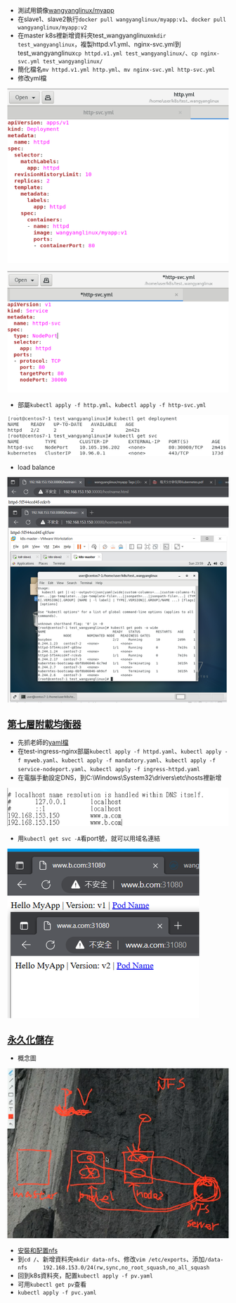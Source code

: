 * 測試用鏡像[wangyanglinux/myapp](https://hub.docker.com/r/wangyanglinux/myapp/tags)
* 在slave1、slave2執行`docker pull wangyanglinux/myapp:v1`、`docker pull wangyanglinux/myapp:v2`
* 在master k8s裡新增資料夾test_wangyanglinux`mkdir test_wangyanglinux`，複製httpd.v1.yml、nginx-svc.yml到test_wangyanglinux`cp httpd.v1.yml test_wangyanglinux/`、`cp nginx-svc.yml test_wangyanglinux/`
* 簡化檔名`mv httpd.v1.yml http.yml`、`mv nginx-svc.yml http-svc.yml`
* 修改yml檔

![PICTUER](https://github.com/victor0520/docker1/blob/main/bitmap/1220-1.png)

![PICTUER](https://github.com/victor0520/docker1/blob/main/bitmap/1220-2.png)

* 部屬`kubectl apply -f http.yml`、`kubectl apply -f http-svc.yml`

![PICTUER](https://github.com/victor0520/docker1/blob/main/bitmap/1220-3.png)

* load balance

![PICTUER](https://github.com/victor0520/docker1/blob/main/bitmap/1220-4.png)

## [第七層附載均衡器](https://www.cnblogs.com/along21/p/10333086.html)
* 先抓老師的[yaml檔](https://github.com/victor0520/docker1/blob/main/k8s/test-ingress-nginx/)
* 在test-ingress-nginx部屬`kubectl apply -f httpd.yaml`、`kubectl apply -f myweb.yaml`、`kubectl apply -f mandatory.yaml`、`kubectl apply -f service-nodeport.yaml`、`kubectl apply -f ingress-httpd.yaml`
* 在電腦手動設定DNS，到C:\Windows\System32\drivers\etc\hosts裡新增

![PICTUER](https://github.com/victor0520/docker1/blob/main/bitmap/1220-5.png)

* 用`kubectl get svc -A`看port號，就可以用域名連結

![PICTUER](https://github.com/victor0520/docker1/blob/main/bitmap/1220-6.png)

## [永久化儲存](https://support.huaweicloud.com/basics-cce/kubernetes_0030.html)
* 概念圖

![PICTUER](https://github.com/victor0520/docker1/blob/main/bitmap/1220-7.png)

* [安裝和配置nfs](https://qizhanming.com/blog/2018/08/08/how-to-install-nfs-on-centos-7)
* 到`cd /`、新增資料夾`mkdir data-nfs`、修改`vim /etc/exports`、添加`/data-nfs     192.168.153.0/24(rw,sync,no_root_squash,no_all_squash`
* 回到k8s資料夾，配置`kubectl apply -f pv.yaml`
* 可用`kubectl get pv`查看
* `kubectl apply -f pvc.yaml`